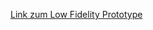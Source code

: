 [Link zum Low Fidelity Prototype](https://www.figma.com/file/qhfP8ifETj0jUnDlOszXjo/IFD-SoSe-2022?node-id=2690%3A5986)